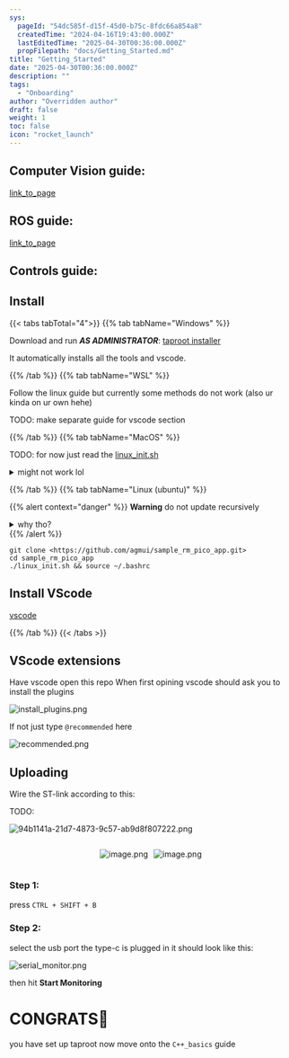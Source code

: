 ```yaml
---
sys:
  pageId: "54dc585f-d15f-45d0-b75c-8fdc66a854a8"
  createdTime: "2024-04-16T19:43:00.000Z"
  lastEditedTime: "2025-04-30T00:36:00.000Z"
  propFilepath: "docs/Getting_Started.md"
title: "Getting_Started"
date: "2025-04-30T00:36:00.000Z"
description: ""
tags:
  - "Onboarding"
author: "Overridden author"
draft: false
weight: 1
toc: false
icon: "rocket_launch"
---
```


## Computer Vision guide:

[link_to_page](86d45bc0-388b-4d26-8848-44f255f73d0e)

## ROS guide:

[link_to_page](3c76c1de-ec8f-46d6-8b0a-294005edc2d5)

## Controls guide:

## Install

{{< tabs tabTotal="4">}}
{{% tab tabName="Windows" %}}

Download and run _**AS ADMINISTRATOR**_: [taproot installer](https://github.com/Thornbots/TeachingFreshies/releases/tag/1.0)

It automatically installs all the tools and vscode.

{{% /tab %}}
{{% tab tabName="WSL" %}}

Follow the linux guide but currently some methods do not work (also ur kinda on ur own hehe)

TODO: make separate guide for vscode section

{{% /tab %}}
{{% tab tabName="MacOS" %}}

TODO: for now just read the [linux_init.sh](https://github.com/agmui/sample_rm_pico_app/blob/main/linux_init.sh)

<details>
<summary>might not work lol</summary>

`brew install libusb pkg-config`

Next install: [vscode](https://code.visualstudio.com/Download)

</details>

{{% /tab %}}
{{% tab tabName="Linux (ubuntu)" %}}

{{% alert context="danger" %}}
**Warning** do not update recursively
<details>
<summary>why tho?</summary>
There are some submodules that may go on for a while (like tinyusb) and I highly
recommend you don't need to get them.
If you want to see what submodules I update just look in `linux_init.sh`
</details>
{{% /alert %}}

```shell
git clone <https://github.com/agmui/sample_rm_pico_app.git>
cd sample_rm_pico_app
./linux_init.sh && source ~/.bashrc
```

## Install VScode

[vscode](https://code.visualstudio.com/Download)

{{% /tab %}}
{{< /tabs >}}

## VScode extensions

Have vscode open this repo
When first opining vscode should ask you to install the plugins

![install_plugins.png](https://prod-files-secure.s3.us-west-2.amazonaws.com/d518164a-d88e-44d1-a4ee-3adb3bd8bce0/89bd30f0-1825-4e77-867b-0a41ce370880/install_plugins.png?X-Amz-Algorithm=AWS4-HMAC-SHA256&X-Amz-Content-Sha256=UNSIGNED-PAYLOAD&X-Amz-Credential=ASIAZI2LB466T7OZBOA5%2F20250615%2Fus-west-2%2Fs3%2Faws4_request&X-Amz-Date=20250615T200859Z&X-Amz-Expires=3600&X-Amz-Security-Token=IQoJb3JpZ2luX2VjEGQaCXVzLXdlc3QtMiJHMEUCIQD0S8Q33Utmni9qlCVY3b3Bcyp%2FFMpGlsSajWXZp2F9jQIgPQWTKQkxk9itMYFLLagPtAXyFcIwCse%2BGkfxHHP20XAq%2FwMITRAAGgw2Mzc0MjMxODM4MDUiDJQi3xsecf5spXAkiircA%2FfZIHZKoJguH8INBFuxaadSXxUP6SqN5dNEFKZUdepU9TAwsPA%2BC8gaLQw46ZsfKzapSvGPd%2F773Dy0XxF8ExSbNMFYi5k3%2FjnihEeacEqGLYCJMB2ogw6pEdST%2BXA1SLLAoU53ptbpsd%2BgrPSURygZjnJdJMjCmZiwrC%2FRRYDbDMD5ScE0io6NtLwy5DsqjnNP%2FvfJAI%2FgFFSvcGux3tRsrVyAllWJvyo5ZOAH5SuWKywYKkLIpq5juj1QaeO%2Bf5Z9LvTrBGIjvGnsIrj5nbDbmS5l5K3e%2BzawxKoog0nsRYaPJ1IgLdu6JF9q8JeXIKZ8ASYaA%2FkhVkEzO3XVrGNZE98hjYz9fettBl1rggoA4ekCN3bBlH4Ex%2FADGiStwzfMRhP1%2F2kkkIyXMORY1D9mqGHOoyyMyAfjEfxTe9CGozWvGM%2BRvHA73fFwsHhGWFonXVOHEQrx6Ce2DzICcid0orclTCtLTRhiDhXOaBzetn0kaigdQcQ7dSzJ0iHIMgbXCPJOmoWSmJ3ZeHUOC09mP9WL3DdvxgIl2YIqGXqyJIjhEwtXM6m6cEic59otaZi2jBs8eDjeVC%2BEr5MMELrFVpWYybK0yidhVdWhKNnvup3C6eH%2FmD%2BOWaxvMLDOvMIGOqUB63JQtH%2F9pVRWuFraIW8qCF%2Ft5mlkbudhIz46IauQNu9V0HciLNfBT%2Fube46SGPKxXmhfjdkXD8K6mJr%2BGjq4KlNBWKNYPLah66h%2BfKM6ifwNj%2FnXsRZnakE8AbScRj3g6%2BYqVaYPsPSOARPkQ%2BO18iQncvkV%2FuPZhzDSTV7uYzc5QjfGdcTrWh4ETxJ5C7fDncKG11fOlq1SBHC2lKLKL%2BrOYJF1&X-Amz-Signature=83c73e31a114e5e85308e4f05a899392d8973d961a1cd1d00c2aafefdbba2df0&X-Amz-SignedHeaders=host&x-amz-checksum-mode=ENABLED&x-id=GetObject)

If not just type `@recommended` here  

![recommended.png](https://prod-files-secure.s3.us-west-2.amazonaws.com/d518164a-d88e-44d1-a4ee-3adb3bd8bce0/61e661e9-5d85-4dfc-be0d-8d2097a5e793/recommended.png?X-Amz-Algorithm=AWS4-HMAC-SHA256&X-Amz-Content-Sha256=UNSIGNED-PAYLOAD&X-Amz-Credential=ASIAZI2LB466T7OZBOA5%2F20250615%2Fus-west-2%2Fs3%2Faws4_request&X-Amz-Date=20250615T200859Z&X-Amz-Expires=3600&X-Amz-Security-Token=IQoJb3JpZ2luX2VjEGQaCXVzLXdlc3QtMiJHMEUCIQD0S8Q33Utmni9qlCVY3b3Bcyp%2FFMpGlsSajWXZp2F9jQIgPQWTKQkxk9itMYFLLagPtAXyFcIwCse%2BGkfxHHP20XAq%2FwMITRAAGgw2Mzc0MjMxODM4MDUiDJQi3xsecf5spXAkiircA%2FfZIHZKoJguH8INBFuxaadSXxUP6SqN5dNEFKZUdepU9TAwsPA%2BC8gaLQw46ZsfKzapSvGPd%2F773Dy0XxF8ExSbNMFYi5k3%2FjnihEeacEqGLYCJMB2ogw6pEdST%2BXA1SLLAoU53ptbpsd%2BgrPSURygZjnJdJMjCmZiwrC%2FRRYDbDMD5ScE0io6NtLwy5DsqjnNP%2FvfJAI%2FgFFSvcGux3tRsrVyAllWJvyo5ZOAH5SuWKywYKkLIpq5juj1QaeO%2Bf5Z9LvTrBGIjvGnsIrj5nbDbmS5l5K3e%2BzawxKoog0nsRYaPJ1IgLdu6JF9q8JeXIKZ8ASYaA%2FkhVkEzO3XVrGNZE98hjYz9fettBl1rggoA4ekCN3bBlH4Ex%2FADGiStwzfMRhP1%2F2kkkIyXMORY1D9mqGHOoyyMyAfjEfxTe9CGozWvGM%2BRvHA73fFwsHhGWFonXVOHEQrx6Ce2DzICcid0orclTCtLTRhiDhXOaBzetn0kaigdQcQ7dSzJ0iHIMgbXCPJOmoWSmJ3ZeHUOC09mP9WL3DdvxgIl2YIqGXqyJIjhEwtXM6m6cEic59otaZi2jBs8eDjeVC%2BEr5MMELrFVpWYybK0yidhVdWhKNnvup3C6eH%2FmD%2BOWaxvMLDOvMIGOqUB63JQtH%2F9pVRWuFraIW8qCF%2Ft5mlkbudhIz46IauQNu9V0HciLNfBT%2Fube46SGPKxXmhfjdkXD8K6mJr%2BGjq4KlNBWKNYPLah66h%2BfKM6ifwNj%2FnXsRZnakE8AbScRj3g6%2BYqVaYPsPSOARPkQ%2BO18iQncvkV%2FuPZhzDSTV7uYzc5QjfGdcTrWh4ETxJ5C7fDncKG11fOlq1SBHC2lKLKL%2BrOYJF1&X-Amz-Signature=f3a8c44cb34565858fe8031122a0d9a230d10ca19a1b79aef1136398fc3ef159&X-Amz-SignedHeaders=host&x-amz-checksum-mode=ENABLED&x-id=GetObject)

## Uploading

Wire the ST-link according to this:

TODO:

![94b1141a-21d7-4873-9c57-ab9d8f807222.png](https://prod-files-secure.s3.us-west-2.amazonaws.com/d518164a-d88e-44d1-a4ee-3adb3bd8bce0/e5fad17d-ab82-4300-9f4c-505ab4b1202c/94b1141a-21d7-4873-9c57-ab9d8f807222.png?X-Amz-Algorithm=AWS4-HMAC-SHA256&X-Amz-Content-Sha256=UNSIGNED-PAYLOAD&X-Amz-Credential=ASIAZI2LB466T7OZBOA5%2F20250615%2Fus-west-2%2Fs3%2Faws4_request&X-Amz-Date=20250615T200859Z&X-Amz-Expires=3600&X-Amz-Security-Token=IQoJb3JpZ2luX2VjEGQaCXVzLXdlc3QtMiJHMEUCIQD0S8Q33Utmni9qlCVY3b3Bcyp%2FFMpGlsSajWXZp2F9jQIgPQWTKQkxk9itMYFLLagPtAXyFcIwCse%2BGkfxHHP20XAq%2FwMITRAAGgw2Mzc0MjMxODM4MDUiDJQi3xsecf5spXAkiircA%2FfZIHZKoJguH8INBFuxaadSXxUP6SqN5dNEFKZUdepU9TAwsPA%2BC8gaLQw46ZsfKzapSvGPd%2F773Dy0XxF8ExSbNMFYi5k3%2FjnihEeacEqGLYCJMB2ogw6pEdST%2BXA1SLLAoU53ptbpsd%2BgrPSURygZjnJdJMjCmZiwrC%2FRRYDbDMD5ScE0io6NtLwy5DsqjnNP%2FvfJAI%2FgFFSvcGux3tRsrVyAllWJvyo5ZOAH5SuWKywYKkLIpq5juj1QaeO%2Bf5Z9LvTrBGIjvGnsIrj5nbDbmS5l5K3e%2BzawxKoog0nsRYaPJ1IgLdu6JF9q8JeXIKZ8ASYaA%2FkhVkEzO3XVrGNZE98hjYz9fettBl1rggoA4ekCN3bBlH4Ex%2FADGiStwzfMRhP1%2F2kkkIyXMORY1D9mqGHOoyyMyAfjEfxTe9CGozWvGM%2BRvHA73fFwsHhGWFonXVOHEQrx6Ce2DzICcid0orclTCtLTRhiDhXOaBzetn0kaigdQcQ7dSzJ0iHIMgbXCPJOmoWSmJ3ZeHUOC09mP9WL3DdvxgIl2YIqGXqyJIjhEwtXM6m6cEic59otaZi2jBs8eDjeVC%2BEr5MMELrFVpWYybK0yidhVdWhKNnvup3C6eH%2FmD%2BOWaxvMLDOvMIGOqUB63JQtH%2F9pVRWuFraIW8qCF%2Ft5mlkbudhIz46IauQNu9V0HciLNfBT%2Fube46SGPKxXmhfjdkXD8K6mJr%2BGjq4KlNBWKNYPLah66h%2BfKM6ifwNj%2FnXsRZnakE8AbScRj3g6%2BYqVaYPsPSOARPkQ%2BO18iQncvkV%2FuPZhzDSTV7uYzc5QjfGdcTrWh4ETxJ5C7fDncKG11fOlq1SBHC2lKLKL%2BrOYJF1&X-Amz-Signature=f2802b8782f4c5f395bc5f5aec9c2792849d8575075ebe9a360e876f709d4eb6&X-Amz-SignedHeaders=host&x-amz-checksum-mode=ENABLED&x-id=GetObject)

<div style="display: flex;flex-direction: row; column-gap:10px; max-width: 630px;justify-content: center;">
<div>

![image.png](https://prod-files-secure.s3.us-west-2.amazonaws.com/d518164a-d88e-44d1-a4ee-3adb3bd8bce0/210ecb78-1116-4d7b-b9b7-2292f66fa2c2/image.png?X-Amz-Algorithm=AWS4-HMAC-SHA256&X-Amz-Content-Sha256=UNSIGNED-PAYLOAD&X-Amz-Credential=ASIAZI2LB466QAZS5SYW%2F20250615%2Fus-west-2%2Fs3%2Faws4_request&X-Amz-Date=20250615T200903Z&X-Amz-Expires=3600&X-Amz-Security-Token=IQoJb3JpZ2luX2VjEGQaCXVzLXdlc3QtMiJHMEUCICinGFvfejkXwa%2BkDJ7v9lDbV770NN%2BpTIBEqLzmK1J1AiEA3%2BVQ9IxCdhx0uK8Hxng9ERHeO4naPvmH2GX1ywckqP0q%2FwMITRAAGgw2Mzc0MjMxODM4MDUiDPpEwDNLErC8wOVgfyrcA6kbXbSE3eia8FwvmH7RhImBuTeg5TYUom0Qgbga4c%2FfQxbQMkebrjeqnXLlB%2BuHCJN5Mp22Ul2DoaoB9%2BXUPfmkmgpA3Kq2m8%2BZvBD2qS2159PVthKDF%2F%2FPDQtUfJWRmrgPnPN3N6XQ0yTTZ1tM1rcflS1t11qDV4zXEGwZwQ9x9nI0FMZ%2BdQpigEtGhqlUzD3bp4vxguvBhlmzZayaO1moRWa%2Bb3WYDfO8%2B%2FLJX6vpRW366%2FM0VIQN8pzi8bKUt7LP5mUmPOQB1imgi4HQ36hH2sxZbc6XKTck4d9ETRodpCVQpzAQTJKn6AZUXfj4wyCx3NoNq%2FNhHt8byL7bsXgbZjSH0YzID0PEqVwHnt6TcR9Kz9lV%2FQf6gisyLXPSFC81bf9RlYzdr0uX9yTVSVFj4C8gaTfA1zt8QZJAdQDmBvQPKH2Lv6YFucWtyZvzleRC7%2BWS7ZPW4w1ybSYfPYT%2BmHbzZKc0t%2FnMICJRf3vHj4lj%2BcSH2Iq9GWDlJzB69NbZ7X59eUJYBrtCHCOLmcBUPHKHBNb8VNoh1hgBTMvK8HYciMZOD3nre%2Fry%2FTTop15ezz%2FReld0bAOoxy8ckF94X2w2HxfSu3YLz%2FF8tVMjD53ixDZ1sXBuKkqwMODOvMIGOqUBnJB%2BcBIBfgrbHYVzIAn4BqOQr3SeVMMWPmluduZrp2LKLZRcxaE%2BnT8kTn4VlkhpeXqwGmdpkgWA29sTatZgALLt7R47KjNoT02xdL%2Bhn6cA0rknNgUCVnuQ3yTzNSQdOzBDTuP1bg8lk4oVM3x%2BRkpbK5LeuGnYXUczXWyHDsL8kmyLCEzOeL7dHYVKQGaIrQWnwxItzvTMhPv%2Fx3Zwpd6btAOn&X-Amz-Signature=6ad610c94ccdb1c70a1df65fa0f46f571f5b1c26a5d9c8195a5a23c5388087ed&X-Amz-SignedHeaders=host&x-amz-checksum-mode=ENABLED&x-id=GetObject)

</div>
<div>

![image.png](https://prod-files-secure.s3.us-west-2.amazonaws.com/d518164a-d88e-44d1-a4ee-3adb3bd8bce0/33a0fd0f-8ca6-4a86-8e09-26e95ded1fff/image.png?X-Amz-Algorithm=AWS4-HMAC-SHA256&X-Amz-Content-Sha256=UNSIGNED-PAYLOAD&X-Amz-Credential=ASIAZI2LB4667HYWH4UU%2F20250615%2Fus-west-2%2Fs3%2Faws4_request&X-Amz-Date=20250615T200904Z&X-Amz-Expires=3600&X-Amz-Security-Token=IQoJb3JpZ2luX2VjEGQaCXVzLXdlc3QtMiJHMEUCIQDooKt5l80efWcRnfqSgzaVJ8MbAkd4NBZ1cxoahCTW%2FgIgHDHioHacxIukAiITe4DaeZwFldDpr8%2FkKJnyAv71YTsq%2FwMITRAAGgw2Mzc0MjMxODM4MDUiDAKDpZFcYpHsyTNEwCrcA91bkAGJJ6WpB9kvVtQ3%2FfcW8oBZ7wjqZtZMJzTnBpDZABHUT2gAxbC8JZqded2w7W1HMuZYH3aYkA9nAQQSIRZYZAFRZ%2BhALKPHK%2Bcsi9GJx74grq6qlvxiJwgOi6CV9ven9%2BQklpYSdk5ntqfmLmLZ8NBanVLUpN8A9vH2tW%2BBVfE3hQtJemFUpVtq%2FnwSf96tbWNwDRj3z3dBh9T2QXhTvEIBInYLWQVkfP6p3yXHHoL1XPyayRFNeDzotLTbElxC8q6UHNfjcZzy7XUUzv2bxXC%2BESairkExPV0a8vWMz2vaEW3qHNVaPVMQE%2FkwoYniEbnjbknzktfGs%2FlXN3KxPqoABhLjyDPLgVqoZVbvGxptl2xJ57lFOhAkYIMoW7A3fb3AvU86CrDzyCbp26LGZYovXCkxYAoziSVP6Mywm7KOWixb0JF1iPKjcO97LAGZNIffjdZwxcmwk%2B1IDQWGOKhIhu4TIS3uhGoPicneNkTTcNCv0chYnF48QaQ1j0oCQWv0OzA5ESHACedZfVfIcKLg4lKuaBeA8A%2FxjQsEKpf4W0B1Kf2cWVltnnCsrlqEx%2Bx62pofHCcK126s6G0FyCJtCJ4ggrWEKpGy89zWPtyg0ZPi0IEvkebCMMHOvMIGOqUBL0QhOfjKWYTVulcTNEbJENNMXHpuWsUNZvq1JQRAm4SzVEw6JBbuS6QNPOvAZo5MUQXJW4sQb2Zu1K7dEo%2FtrW0BUV15OM81%2FGj5d9ZrOH8BZum4JEe8uKN5W%2B%2FkBTfWYt50%2BoCE%2BNH0cKGTKMUvJ5PB0avUV2JD%2FUjRGKB4IpMZQhSbs29O8jPmpcJxrGsYwyrZqwnmiCZaDnADjJFtBAqausxy&X-Amz-Signature=cfed071487908b97fba925bfb18264720fbc72e0e4006c7d050b96053fdd6572&X-Amz-SignedHeaders=host&x-amz-checksum-mode=ENABLED&x-id=GetObject)

</div>
</div>

### Step 1:

press `CTRL + SHIFT + B`

### Step 2:

select the usb port the type-c is plugged in it should look like this:

![serial_monitor.png](https://prod-files-secure.s3.us-west-2.amazonaws.com/d518164a-d88e-44d1-a4ee-3adb3bd8bce0/f03f4774-05d4-4393-b6a0-d5efb6d315ab/serial_monitor.png?X-Amz-Algorithm=AWS4-HMAC-SHA256&X-Amz-Content-Sha256=UNSIGNED-PAYLOAD&X-Amz-Credential=ASIAZI2LB466T7OZBOA5%2F20250615%2Fus-west-2%2Fs3%2Faws4_request&X-Amz-Date=20250615T200859Z&X-Amz-Expires=3600&X-Amz-Security-Token=IQoJb3JpZ2luX2VjEGQaCXVzLXdlc3QtMiJHMEUCIQD0S8Q33Utmni9qlCVY3b3Bcyp%2FFMpGlsSajWXZp2F9jQIgPQWTKQkxk9itMYFLLagPtAXyFcIwCse%2BGkfxHHP20XAq%2FwMITRAAGgw2Mzc0MjMxODM4MDUiDJQi3xsecf5spXAkiircA%2FfZIHZKoJguH8INBFuxaadSXxUP6SqN5dNEFKZUdepU9TAwsPA%2BC8gaLQw46ZsfKzapSvGPd%2F773Dy0XxF8ExSbNMFYi5k3%2FjnihEeacEqGLYCJMB2ogw6pEdST%2BXA1SLLAoU53ptbpsd%2BgrPSURygZjnJdJMjCmZiwrC%2FRRYDbDMD5ScE0io6NtLwy5DsqjnNP%2FvfJAI%2FgFFSvcGux3tRsrVyAllWJvyo5ZOAH5SuWKywYKkLIpq5juj1QaeO%2Bf5Z9LvTrBGIjvGnsIrj5nbDbmS5l5K3e%2BzawxKoog0nsRYaPJ1IgLdu6JF9q8JeXIKZ8ASYaA%2FkhVkEzO3XVrGNZE98hjYz9fettBl1rggoA4ekCN3bBlH4Ex%2FADGiStwzfMRhP1%2F2kkkIyXMORY1D9mqGHOoyyMyAfjEfxTe9CGozWvGM%2BRvHA73fFwsHhGWFonXVOHEQrx6Ce2DzICcid0orclTCtLTRhiDhXOaBzetn0kaigdQcQ7dSzJ0iHIMgbXCPJOmoWSmJ3ZeHUOC09mP9WL3DdvxgIl2YIqGXqyJIjhEwtXM6m6cEic59otaZi2jBs8eDjeVC%2BEr5MMELrFVpWYybK0yidhVdWhKNnvup3C6eH%2FmD%2BOWaxvMLDOvMIGOqUB63JQtH%2F9pVRWuFraIW8qCF%2Ft5mlkbudhIz46IauQNu9V0HciLNfBT%2Fube46SGPKxXmhfjdkXD8K6mJr%2BGjq4KlNBWKNYPLah66h%2BfKM6ifwNj%2FnXsRZnakE8AbScRj3g6%2BYqVaYPsPSOARPkQ%2BO18iQncvkV%2FuPZhzDSTV7uYzc5QjfGdcTrWh4ETxJ5C7fDncKG11fOlq1SBHC2lKLKL%2BrOYJF1&X-Amz-Signature=4f5c7e10b202cf8999bffb0e1f98b1869e7f7a7604134153b1a5fb10582cb750&X-Amz-SignedHeaders=host&x-amz-checksum-mode=ENABLED&x-id=GetObject)

then hit **Start Monitoring**

# CONGRATS🎉

you have set up taproot now move onto the `C++_basics` guide
